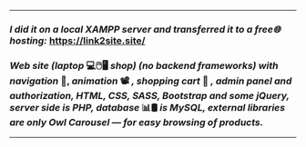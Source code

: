 ***
### _I did it on a local XAMPP server and transferred it to a free🌐hosting:_ https://link2site.site/
### _Web site (laptop_ 💻🖱️🖥️ _shop) (no backend frameworks) with navigation_ 🚩, _animation_ 📽️ _, shopping cart_ 🛒 _, admin panel and authorization, HTML, СSS, SASS, Bootstrap and some jQuery, server side is PHP, database_ 📊🛢️ _is MySQL, external libraries are only Owl Carousel — for easy browsing of products._ 
***
